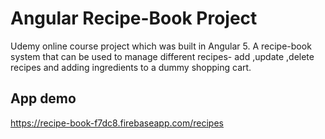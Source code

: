 # Angular Recipe-Book Project
Udemy online course project which was built in Angular 5.
A recipe-book system that can be used to manage different recipes- add ,update ,delete recipes and adding ingredients to a dummy shopping cart.

## App demo
https://recipe-book-f7dc8.firebaseapp.com/recipes


